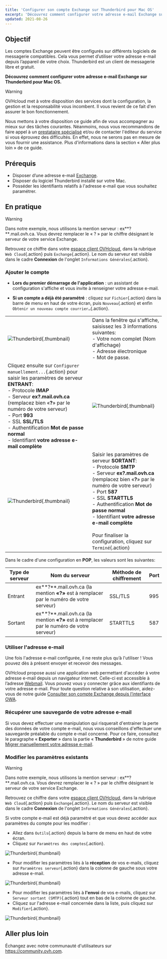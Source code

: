 ```yaml
---
title: 'Configurer son compte Exchange sur Thunderbird pour Mac OS'
excerpt: 'Découvrez comment configurer votre adresse e-mail Exchange sur Thunderbird pour Mac OS'
updated: 2021-08-26
---
```


## Objectif

Les comptes Exchange peuvent être configurés sur différents logiciels de messagerie compatibles. Cela vous permet d’utiliser votre adresse e-mail depuis l’appareil de votre choix. Thunderbird est un client de messagerie libre et gratuit.

**Découvrez comment configurer votre adresse e-mail Exchange sur Thunderbird pour Mac OS.**

> [!warning]
>
> OVHcloud met à votre disposition des services dont la configuration, la gestion et la responsabilité vous incombent. Il vous revient de ce fait d'en assurer le bon fonctionnement.
> 
> Nous mettons à votre disposition ce guide afin de vous accompagner au mieux sur des tâches courantes. Néanmoins, nous vous recommandons de faire appel à un [prestataire spécialisé](https://partner.ovhcloud.com/fr-ca/) et/ou de contacter l'éditeur du service si vous éprouvez des difficultés. En effet, nous ne serons pas en mesure de vous fournir une assistance. Plus d'informations dans la section « Aller plus loin » de ce guide.
> 

## Prérequis

- Disposer d’une adresse e-mail [Exchange](/links/web/emails-hosted-exchange).
- Disposer du logiciel Thunderbird installé sur votre Mac.
- Posséder les identifiants relatifs à l'adresse e-mail que vous souhaitez paramétrer.
 
## En pratique

> [!warning]
>
> Dans notre exemple, nous utilisons la mention serveur : ex**?**.mail.ovh.ca. Vous devrez remplacer le « ? » par le chiffre désignant le serveur de votre service Exchange.
> 
> Retrouvez ce chiffre dans votre [espace client OVHcloud](https://ca.ovh.com/auth/?action=gotomanager&from=https://www.ovh.com/ca/fr/&ovhSubsidiary=qc), dans la rubrique `Web Cloud`{.action} puis `Exchange`{.action}. Le nom du serveur est visible dans le cadre **Connexion** de l'onglet `Informations Générales`{.action}.
> 

### Ajouter le compte

- **Lors du premier démarrage de l'application** : un assistant de configuration s'affiche et vous invite à renseigner votre adresse e-mail.

- **Si un compte a déjà été paramétré** : cliquez sur `Fichier`{.action} dans la barre de menu en haut de votre écran, puis `Nouveau`{.action} et enfin `Obtenir un nouveau compte courrier…`{.action}.

| | |
|---|---|
|![Thunderbird](images/thunderbird-mac-exchange01.png){.thumbnail}|Dans la fenêtre qui s'affiche, saisissez les 3 informations suivantes: <br>- Votre nom complet (Nom d'affichage)<br>- Adresse électronique <br>- Mot de passe.|
|Cliquez ensuite sur `Configurer manuellement...`{.action} pour saisir les paramètres de serveur **ENTRANT**: <br>- Protocole **IMAP** <br>- Serveur **ex?.mail.ovh.ca** (remplacez bien «**?**» par le numéro de votre serveur)<br>- Port **993** <br>- SSL **SSL/TLS** <br>- Authentification **Mot de passe normal** <br>- Identifiant **votre adresse e-mail complète**|![Thunderbird](images/thunderbird-mac-exchange02.png){.thumbnail}|
|![Thunderbird](images/thunderbird-mac-exchange03.png){.thumbnail}|Saisir les paramètres de serveur **SORTANT**: <br>- Protocole **SMTP** <br>- Serveur **ex?.mail.ovh.ca** (remplacez bien «**?**» par le numéro de votre serveur)<br>- Port **587** <br>- SSL **STARTTLS** <br>- Authentification **Mot de passe normal** <br>- Identifiant **votre adresse e-mail complète**<br><br>Pour finaliser la configuration, cliquez sur `Terminé`{.action}|

Dans le cadre d'une configuration en **POP**, les valeurs sont les suivantes:

|Type de serveur|Nom du serveur|Méthode de chiffrement|Port|
|---|---|---|---|
|Entrant|ex**?**.mail.ovh.ca (la mention **«?»** est à remplacer par le numéro de votre serveur)|SSL/TLS|995|
|Sortant|ex**?**.mail.ovh.ca (la mention **«?»** est à remplacer par le numéro de votre serveur)|STARTTLS|587|

### Utiliser l'adresse e-mail

Une fois l'adresse e-mail configurée, il ne reste plus qu’à l'utiliser ! Vous pouvez dès à présent envoyer et recevoir des messages.

OVHcloud propose aussi une application web permettant d'accéder à votre adresse e-mail depuis un navigateur internet. Celle-ci est accessible à l’adresse [Webmail](/links/web/email). Vous pouvez vous y connecter grâce aux identifiants de votre adresse e-mail. Pour toute question relative à son utilisation, aidez-vous de notre guide [Consulter son compte Exchange depuis l’interface OWA](/pages/web_cloud/email_and_collaborative_solutions/using_the_outlook_web_app_webmail/email_owa).

### Récupérer une sauvegarde de votre adresse e-mail

Si vous devez effectuer une manipulation qui risquerait d'entrainer la perte des données de votre compte e-mail, nous vous conseillons d'effectuer une sauvegarde préalable du compte e-mail concerné. Pour ce faire, consultez le paragraphe « **Exporter** » dans la partie « **Thunderbird** » de notre guide [Migrer manuellement votre adresse e-mail](/pages/web_cloud/email_and_collaborative_solutions/migrating/manual_email_migration#exporter).

### Modifier les paramètres existants

> [!warning]
>
> Dans notre exemple, nous utilisons la mention serveur : ex**?**.mail.ovh.ca. Vous devrez remplacer le « ? » par le chiffre désignant le serveur de votre service Exchange.
> 
> Retrouvez ce chiffre dans votre [espace client OVHcloud](https://ca.ovh.com/auth/?action=gotomanager&from=https://www.ovh.com/ca/fr/&ovhSubsidiary=qc), dans la rubrique `Web Cloud`{.action} puis `Exchange`{.action}. Le nom du serveur est visible dans le cadre **Connexion** de l'onglet `Informations Générales`{.action}.
> 

Si votre compte e-mail est déjà paramétré et que vous devez accéder aux paramètres du compte pour les modifier :

- Allez dans `Outils`{.action} depuis la barre de menu en haut de votre écran.
- Cliquez sur `Paramètres des comptes`{.action}.

![Thunderbird](images/thunderbird-mac-exchange04.png){.thumbnail}

- Pour modifier les paramètres liés à la **réception** de vos e-mails, cliquez sur `Paramètres serveur`{.action} dans la colonne de gauche sous votre adresse e-mail.

![Thunderbird](images/thunderbird-mac-exchange05.png){.thumbnail}

- Pour modifier les paramètres liés à **l'envoi** de vos e-mails, cliquez sur `Serveur sortant (SMTP)`{.action} tout en bas de la colonne de gauche.
- Cliquez sur l'adresse e-mail concernée dans la liste, puis cliquez sur `Modifier`{.action}.

![Thunderbird](images/thunderbird-mac-exchange06.png){.thumbnail}

## Aller plus loin

Échangez avec notre communauté d'utilisateurs sur <https://community.ovh.com>.
